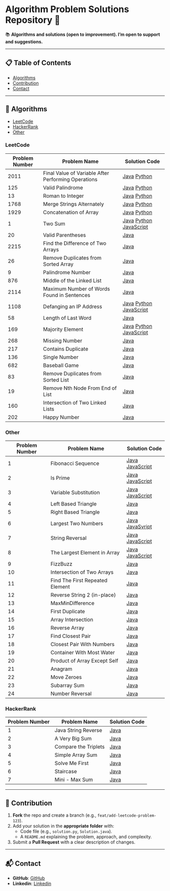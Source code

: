 # Algorithm Problem Solutions Repository 🚀

📚 **Algorithms and solutions (open to improvement). I’m open to support and suggestions.**

---  

## 📋 Table of Contents
- [Algorithms](#-algorithms)
- [Contribution](#-contribution)
- [Contact](#-contact)

---

## 🧩 Algorithms
- [LeetCode](#leetcode)
- [HackerRank](#hackerrank)
- [Other](#other)

### LeetCode

| Problem Number | Problem Name                                        | Solution Code                                                                                                                                     | 
|----------------|-----------------------------------------------------|---------------------------------------------------------------------------------------------------------------------------------------------------|
| 2011           | Final Value of Variable After Performing Operations | [Java](leetcode/2011_FinalValueofVariableAfterPerformingOperations.java) [Python](leetcode/2011_FinalValueofVariableAfterPerformingOperations.py) |
| 125            | Valid Palindrome                                    | [Java](leetcode/125_ValidPalindrome.java) [Python](leetcode/125_ValidPalindrome.py)                                                               |
| 13             | Roman to Integer                                    | [Java](leetcode/13_RomantoInteger.java) [Python](leetcode/13_RomantoInteger.py)                                                                   |
| 1768           | Merge Strings Alternately                           | [Java](leetcode/1768_MergeStringsAlternately.java) [Python](leetcode/1768_MergeStringsAlternately.py)                                             |
| 1929           | Concatenation of Array                              | [Java](leetcode/1929_ConcatenationofArray.java) [Python](leetcode/1929_ConcatenationofArray.py)                                                   |
| 1              | Two Sum                                             | [Java](leetcode/1_TwoSum.java) [Python](leetcode/1_TwoSum.py) [JavaScript](leetcode/1_TwoSum.js)                                                  |
| 20             | Valid Parentheses                                   | [Java](leetcode/20_ValidParentheses.java)                                |
| 2215           | Find the Difference of Two Arrays                   | [Java](leetcode/2215_FindtheDifferenceofTwoArrays.java)                  |
| 26             | Remove Duplicates from Sorted Array                 | [Java](leetcode/26_RemoveDuplicatesfromSortedArray.java)                 |
| 9              | Palindrome Number                                   | [Java](leetcode/9_PalindromeNumber.java)                                 |
| 876            | Middle of the Linked List                           | [Java](leetcode/876_MiddleoftheLinkedList.java)                          |
| 2114           | Maximum Number of Words Found in Sentences          | [Java](leetcode/2114_MaximumNumberofWordsFoundinSentences.java)          |
| 1108           | Defanging an IP Address                             | [Java](leetcode/1108_DefanginganIPAddress.java) [Python](leetcode/1108_Defanging_An_IP_Address.py) [JavaScript](leetcode/1108_Defanging_An_IP_Address.js)                                               |
| 58             | Length of Last Word                                 | [Java](leetcode/58_LengthofLastWord.java)                                |
| 169            | Majority Element                                    | [Java](leetcode/169_MajorityElement.java) [Python](leetcode/169_MajorityElement.py) [JavaScript](leetcode/169_MajorityElement.js)        |
| 268            | Missing Number                                      | [Java](leetcode/268_MissingNumber.java)                                  |
| 217            | Contains Duplicate                                  | [Java](leetcode/217_ContainsDuplicate.java)                              |
| 136            | Single Number                                       | [Java](leetcode/136_SingleNumber.java)                                   |
| 682            | Baseball Game                                       | [Java](leetcode/682_BaseballGame.java)                                   |
| 83             | Remove Duplicates from Sorted List                  | [Java](leetcode/83_RemoveDuplicatesfromSortedList.java)                  |
| 19             | Remove Nth Node From End of List                    | [Java](leetcode/19_RemoveNthNodeFromEndofList.java)                      |
| 160            | Intersection of Two Linked Lists                    | [Java](leetcode/160_IntersectionofTwoLinkedLists.java)                   |
| 202            | Happy Number                                        | [Java](leetcode/202_HappyNumber.java)                                    |

### Other

| Problem Number | Problem Name                                        | Solution Code                                                            | 
|----------------|-----------------------------------------------------|--------------------------------------------------------------------------|
| 1              | Fibonacci Sequence                                  | [Java](other/Fibonacci.java) [JavaScript](other/Fibonacci.js)                                             |
| 2              | Is Prime                                            | [Java](other/Prime.java) [JavaScript](other/Prime.js)                                                |
| 3              | Variable Substitution                               | [Java](other/VariableSubstitution.java) [JavaScript](other/VariableSubstitution.js)                                 |
| 4              | Left Based Triangle                                 | [Java](other/LeftBasedTriangle.java)                                     |
| 5              | Right Based Triangle                                | [Java](other/RightBasedTriangle.java)                                    |
| 6              | Largest Two Numbers                                 | [Java](other/claude/LargestTwoNumbers.java) [JavaSvript](other/claude/LargestTwoNumbers.js)                             |
| 7              | String Reversal                                     | [Java](other/claude/StringReversal.java) [JavaScript](other/claude/StringReversal.js)                               |
| 8              | The Largest Element in Array                        | [Java](other/deepseek/TheLargestElementInArray.java) [JavaScript](other/deepseek/TheLargestElementInArray.js)                     |
| 9              | FizzBuzz                                            | [Java](other/deepseek/FizzBuzz.java)                                     |
| 10             | Intersection of Two Arrays                          | [Java](other/claude/IntersectionOfTwoArrays.java)                        |
| 11             | Find The First Repeated Element                     | [Java](other/claude/FindTheFirstRepeatedElement.java)                    |
| 12             | Reverse String 2 (in-place)                         | [Java](other/deepseek/ReverseString2.java)                               |
| 13             | MaxMinDifference                                    | [Java](other/claude/MaxMinDifference.java)                               |
| 14             | First Duplicate                                     | [Java](other/claude/FirstDuplicate.java)                                 |
| 15             | Array Intersection                                  | [Java](other/claude/ArrayIntersection.java)                              |
| 16             | Reverse Array                                       | [Java](other/chatGPT/ReverseArray.java)                                  |
| 17             | Find Closest Pair                                   | [Java](other/chatGPT/ClosestPair.java)                                   |
| 18             | Closest Pair With Numbers                           | [Java](other/chatGPT/ClosestPairWithNumbers.java)                        |
| 19             | Container With Most Water                           | [Java](other/chatGPT/ContainerWithMostWater.java)                        |
| 20             | Product of Array Except Self                        | [Java](other/chatGPT/ProductofArrayExceptSelf.java)                      |
| 21             | Anagram                                             | [Java](other/chatGPT/Anagram.java)                                       |
| 22             | Move Zeroes                                         | [Java](other/chatGPT/MoveZeroes.java)                                    |
| 23             | Subarray Sum                                        | [Java](other/chatGPT/SubarraySum.java)                                   |  
| 24             | Number Reversal                                     | [Java](other/NumberReversal.js)|

### HackerRank

| Problem Number | Problem Name                                        | Solution Code                                                            | 
|----------------|-----------------------------------------------------|--------------------------------------------------------------------------|
| 1              | Java String Reverse                                 | [Java](hackerrank/Solution.java)                                         |
| 2              | A Very Big Sum                                      | [Java](hackerrank/AVeryBigSum.java)                                      |
| 3              | Compare the Triplets                                | [Java](hackerrank/ComparetheTriplets.java)                               |
| 4              | Simple Array Sum                                    | [Java](hackerrank/SimpleArraySum.java)                                   |
| 5              | Solve Me First                                      | [Java](hackerrank/SolveMeFirst.java)                                     |
| 6              | Staircase                                           | [Java](hackerrank/Staircase.java)                                        |
| 7              | Mini - Max Sum                                      | [Java](hackerrank/MiniMaxSum.java)                                       |

---

## 🤖 Contribution
1. **Fork** the repo and create a branch (e.g., `feat/add-leetcode-problem-123`).  
2. Add your solution in the **appropriate folder** with:  
   - Code file (e.g., `solution.py`, `Solution.java`).  
   - A `README.md` explaining the problem, approach, and complexity.  
3. Submit a **Pull Request** with a clear description of changes.  

---

## 📬 Contact
- **GitHub**: [GitHub](https://github.com/topcualperen)
- **Linkedin**: [Linkedin](https://www.linkedin.com/in/sabri-alperen-topcu/)  